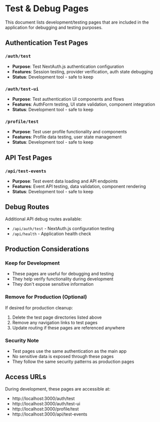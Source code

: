 # Test & Debug Pages

This document lists development/testing pages that are included in the application for debugging and testing purposes.

## Authentication Test Pages

### `/auth/test` 
- **Purpose**: Test NextAuth.js authentication configuration
- **Features**: Session testing, provider verification, auth state debugging
- **Status**: Development tool - safe to keep

### `/auth/test-ui`
- **Purpose**: Test authentication UI components and flows
- **Features**: AuthForm testing, UI state validation, component integration
- **Status**: Development tool - safe to keep

### `/profile/test`
- **Purpose**: Test user profile functionality and components
- **Features**: Profile data testing, user state management
- **Status**: Development tool - safe to keep

## API Test Pages

### `/api/test-events`
- **Purpose**: Test event data loading and API endpoints
- **Features**: Event API testing, data validation, component rendering
- **Status**: Development tool - safe to keep

## Debug Routes

Additional API debug routes available:
- `/api/auth/test` - NextAuth.js configuration testing
- `/api/health` - Application health check

## Production Considerations

### Keep for Development
- These pages are useful for debugging and testing
- They help verify functionality during development
- They don't expose sensitive information

### Remove for Production (Optional)
If desired for production cleanup:
1. Delete the test page directories listed above
2. Remove any navigation links to test pages
3. Update routing if these pages are referenced anywhere

### Security Note
- Test pages use the same authentication as the main app
- No sensitive data is exposed through these pages
- They follow the same security patterns as production pages

## Access URLs

During development, these pages are accessible at:
- http://localhost:3000/auth/test
- http://localhost:3000/auth/test-ui  
- http://localhost:3000/profile/test
- http://localhost:3000/api/test-events
